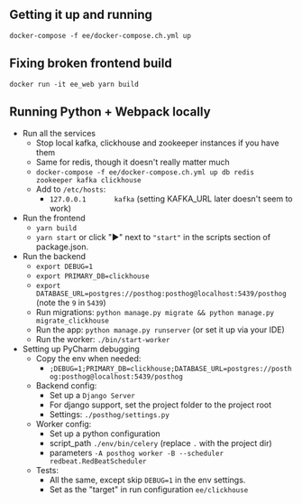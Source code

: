 ## Getting it up and running
`docker-compose -f ee/docker-compose.ch.yml up`

## Fixing broken frontend build
`docker run -it ee_web yarn build`

## Running Python + Webpack locally
- Run all the services
  - Stop local kafka, clickhouse and zookeeper instances if you have them
  - Same for redis, though it doesn't really matter much
  - `docker-compose -f ee/docker-compose.ch.yml up db redis zookeeper kafka clickhouse`
  - Add to `/etc/hosts`:
    - `127.0.0.1       kafka` (setting KAFKA_URL later doesn't seem to work)
- Run the frontend
  - `yarn build`
  - `yarn start` or click "▶️" next to `"start"` in the scripts section of package.json.
- Run the backend
  - `export DEBUG=1`
  - `export PRIMARY_DB=clickhouse`
  - `export DATABASE_URL=postgres://posthog:posthog@localhost:5439/posthog` (note the `9` in `5439`)
  - Run migrations: `python manage.py migrate && python manage.py migrate_clickhouse`
  - Run the app: `python manage.py runserver` (or set it up via your IDE)
  - Run the worker: `./bin/start-worker`
- Setting up PyCharm debugging
  - Copy the env when needed:
    - `;DEBUG=1;PRIMARY_DB=clickhouse;DATABASE_URL=postgres://posthog:posthog@localhost:5439/posthog`
  - Backend config:
    - Set up a `Django Server`
    - For django support, set the project folder to the project root
    - Settings: `./posthog/settings.py`
  - Worker config:
    - Set up a python configuration
    - script_path `./env/bin/celery` (replace `.` with the project dir)
    - parameters `-A posthog worker -B --scheduler redbeat.RedBeatScheduler`
  - Tests:
    - All the same, except skip `DEBUG=1` in the env settings.
    - Set as the "target" in run configuration `ee/clickhouse`
